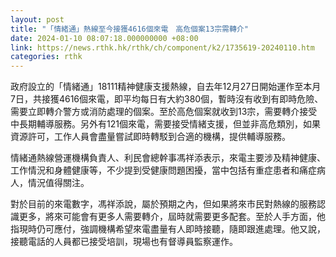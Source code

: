 ```yaml
---
layout: post
title: "「情緒通」熱線至今接獲4616個來電　高危個案13宗需轉介"
date: 2024-01-10 08:07:18.000000000 +08:00
link: https://news.rthk.hk/rthk/ch/component/k2/1735619-20240110.htm
categories: rthk
---
```


政府設立的「情緒通」18111精神健康支援熱線，自去年12月27日開始運作至本月7日，共接獲4616個來電，即平均每日有大約380個，暫時沒有收到有即時危險、需要立即轉介警方或消防處理的個案。至於高危個案就收到13宗，需要轉介接受中長期輔導服務。另外有121個來電，需要接受情緒支援，但並非高危類別，如果資源許可，工作人員會盡量嘗試即時轉駁到合適的機構，提供輔導服務。

情緒通熱線營運機構負責人、利民會總幹事馮祥添表示，來電主要涉及精神健康、工作情況和身體健康等，不少提到受健康問題困擾，當中包括有重症患者和痛症病人，情況值得關注。

對於目前的來電數字，馮祥添說，屬於預期之內，但如果將來市民對熱線的服務認識更多，將來可能會有更多人需要轉介，屆時就需要更多配套。至於人手方面，他指現時仍可應付，強調機構希望來電盡量有人即時接聽，隨即跟進處理。他又說，接聽電話的人員都已接受培訓，現場也有督導員監察運作。
